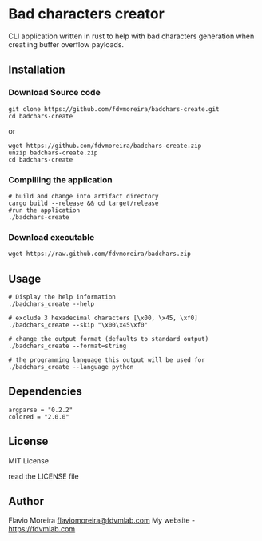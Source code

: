 # Bad characters creator

CLI application written in rust to help with bad characters generation when creat ing buffer overflow payloads.

## Installation

### Download Source code

```
git clone https://github.com/fdvmoreira/badchars-create.git
cd badchars-create
```

or

```
wget https://github.com/fdvmoreira/badchars-create.zip
unzip badchars-create.zip
cd badchars-create
```

### Compilling the application

```
# build and change into artifact directory
cargo build --release && cd target/release
#run the application
./badchars-create
```

### Download executable

```
wget https://raw.github.com/fdvmoreira/badchars.zip
```

## Usage

```
# Display the help information
./badchars_create --help

# exclude 3 hexadecimal characters [\x00, \x45, \xf0]
./badchars_create --skip "\x00\x45\xf0"

# change the output format (defaults to standard output)
./badchars_create --format=string

# the programming language this output will be used for
./badchars_create --language python

```

## Dependencies

```
argparse = "0.2.2"
colored = "2.0.0"
```

## License

MIT License

read the LICENSE file

## Author

Flavio Moreira <flaviomoreira@fdvmlab.com>
My website - <https://fdvmlab.com>

